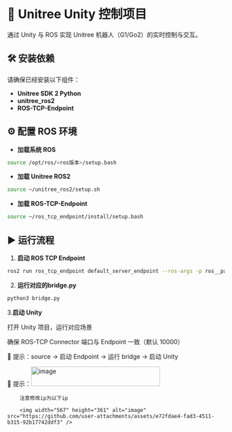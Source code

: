 # 🐾 Unitree Unity 控制项目



通过 Unity 与 ROS 实现 Unitree 机器人（G1/Go2）的实时控制与交互。

## 🛠️ 安装依赖

请确保已经安装以下组件：

- **Unitree SDK 2 Python**
- **unitree_ros2**
- **ROS-TCP-Endpoint**


## ⚙️ 配置 ROS 环境

- **加载系统 ROS**
```bash
source /opt/ros/<ros版本>/setup.bash
```

- **加载 Unitree ROS2**
```bash
source ~/unitree_ros2/setup.sh
```

- **加载 ROS-TCP-Endpoint**
```bash
source ~/ros_tcp_endpoint/install/setup.bash
```

## ▶️ 运行流程

1. **启动 ROS TCP Endpoint**
```bash
ros2 run ros_tcp_endpoint default_server_endpoint --ros-args -p ros__parameters.ros_tcp_port:=10000
```

2. **运行对应的bridge.py**
```bash
python3 bridge.py
```
3.**启动 Unity**

打开 Unity 项目，运行对应场景

确保 ROS-TCP Connector 端口与 Endpoint 一致（默认 10000）

🔹 提示：source → 启动 Endpoint → 运行 bridge → 启动 Unity

🔹 提示：<img width="299" height="45" alt="image" src="https://github.com/user-attachments/assets/6d87e99a-4101-4127-9087-5325059f741c" />

        注意修改ip为以下ip
        
        <img width="567" height="361" alt="image" src="https://github.com/user-attachments/assets/e72fdae4-fad3-4511-b315-92b17742ddf3" />




